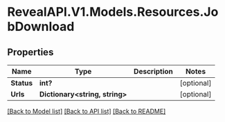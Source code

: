 # RevealAPI.V1.Models.Resources.JobDownload
## Properties

Name | Type | Description | Notes
------------ | ------------- | ------------- | -------------
**Status** | **int?** |  | [optional] 
**Urls** | **Dictionary&lt;string, string&gt;** |  | [optional] 

[[Back to Model list]](../README.md#documentation-for-models) [[Back to API list]](../README.md#documentation-for-api-endpoints) [[Back to README]](../README.md)


